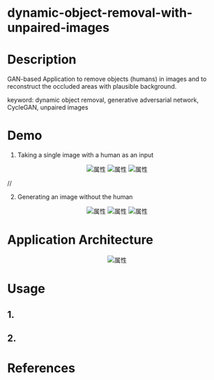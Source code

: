 # dynamic-object-removal-with-unpaired-images

# Description

GAN-based Application to remove objects (humans) in images and to reconstruct the occluded areas with plausible background.

keyword: dynamic object removal, generative adversarial network, CycleGAN, unpaired images

# Demo

1. Taking a single image with a human as an input

<div align="center">
<img src="https://github.com/hiroyasuakada/dynamic-object-removal-with-unpaired-images/blob/master/demo/input_1.jpg" alt="属性" title="タイトル">
<img src="https://github.com/hiroyasuakada/dynamic-object-removal-with-unpaired-images/blob/master/demo/input_2.jpg" alt="属性" title="タイトル">
<img src="https://github.com/hiroyasuakada/dynamic-object-removal-with-unpaired-images/blob/master/demo/input_3.jpg" alt="属性" title="タイトル">
</div>

//

2. Generating an image without the human

<div align="center">
<img src="https://github.com/hiroyasuakada/dynamic-object-removal-with-unpaired-images/blob/master/demo/output_1.jpg" alt="属性" title="タイトル">
<img src="https://github.com/hiroyasuakada/dynamic-object-removal-with-unpaired-images/blob/master/demo/output_2.jpg" alt="属性" title="タイトル">
<img src="https://github.com/hiroyasuakada/dynamic-object-removal-with-unpaired-images/blob/master/demo/output_3.jpg" alt="属性" title="タイトル">
</div>

# Application Architecture

<div align="center">
<img src="https://github.com/hiroyasuakada/dynamic-object-removal-with-unpaired-images/blob/master/demo/GraphicalAbstract1.png" alt="属性" title="タイトル">
</div>



# Usage

## 1. 

## 2. 

# References
